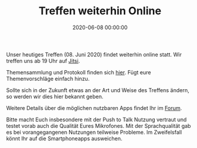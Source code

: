 ﻿---
template: "blog_entry.html"
title: "Treffen weiterhin Online"
date: 2020-06-08 00:00:00
categories: community
---
Unser heutiges Treffen (08. Juni 2020) findet weiterhin online statt. Wir treffen uns ab 19 Uhr auf [Jitsi](https://meet.ffmuc.net/FreifunkDarmstadtPlenum).

Themensammlung und Protokoll finden sich [hier](https://md.darmstadt.ccc.de/ffda-20200608). Fügt eure Themenvorschläge einfach hinzu.

Sollte sich in der Zukunft etwas an der Art und Weise des Treffens ändern, so werden wir dies hier bekannt geben.

<!-- more -->

Weitere Details über die möglichen nutzbaren Apps findet Ihr im [Forum](https://forum.darmstadt.freifunk.net/t/freifunk-treffen-am-13-april-2020-online/847).

Bitte macht Euch insbesondere mit der Push to Talk Nutzung vertraut und testet vorab auch die Qualität Eures Mikrofones. Mit der Sprachqualität gab es bei vorangegangenen Nutzungen teilweise Probleme. Im Zweifelsfall könnt Ihr auf die Smartphoneapps ausweichen.
